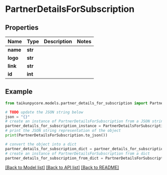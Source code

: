 # PartnerDetailsForSubscription


## Properties

Name | Type | Description | Notes
------------ | ------------- | ------------- | -------------
**name** | **str** |  | 
**logo** | **str** |  | 
**link** | **str** |  | 
**id** | **int** |  | 

## Example

```python
from taikunpycore.models.partner_details_for_subscription import PartnerDetailsForSubscription

# TODO update the JSON string below
json = "{}"
# create an instance of PartnerDetailsForSubscription from a JSON string
partner_details_for_subscription_instance = PartnerDetailsForSubscription.from_json(json)
# print the JSON string representation of the object
print(PartnerDetailsForSubscription.to_json())

# convert the object into a dict
partner_details_for_subscription_dict = partner_details_for_subscription_instance.to_dict()
# create an instance of PartnerDetailsForSubscription from a dict
partner_details_for_subscription_from_dict = PartnerDetailsForSubscription.from_dict(partner_details_for_subscription_dict)
```
[[Back to Model list]](../README.md#documentation-for-models) [[Back to API list]](../README.md#documentation-for-api-endpoints) [[Back to README]](../README.md)


